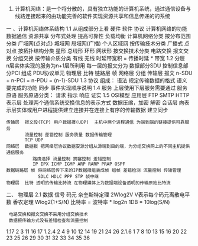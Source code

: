 1. 计算机网络：是一个将分散的，具有独立功能的计算机系统，通过通信设备与线路连接起来的由功能完善的软件实现资源共享和信息传递的的系统


一 、计算机网络体系结构
1.1
  从组成部分上看 硬件 软件 协议
  计算机网络的功能
    数据通信 资源共享 分布式处理 提高可靠性 负载均衡
  计算机网络分类
    按分布范围分类
      广域网(点对点) 城域网 局域网(广播) 个人区域网
    按传输技术分类
      广播式 点对点
    按拓扑结构分类
      星形 总线形 环形 网状形
    按交换技术分类
      电路交换
      报文交换
      分组交换
    按传输介质分类
      有线
      无线
    时延带宽积 = 传播时延 * 带宽
1.2 分层  
    n层实体实现的服务为n+1层所利用
    每一层的报文分为 数据部分SDU 控制信息部分PCI 组成 PDU协议单元
    物理层 比特  链路层 帧  网络层 分组  传输层 报文
    n-SDU + n-PCI = n-PDU = (n-1)-SDU
1.3 协议
     组成：
       语法  规定传输数据的格式
       语义  要完成的功能
       同步  事件实现顺序说明
  1.4 服务
    上层使用下层服务需要通过 服务原语
      服务原语分类：
        请求
        指示
        响应
        证实
  1.5 OSI模型
    应用层  FTP SMTP HTTP
    表示层  处理两个通信系统交换信息的表示方式 数据压缩，加密 解密
    会话层  向表示层实体或用户进程提供建立连接并在连接上有序的传输数据 建立同步

    传输层  报文段(TCP) 用户数据报(UDP)  主机中两个进程通信 为端到端的链接提供可靠服务
           流量控制 差错控制 服务质量 数据传输管理
           TCP UDP
    网络层  数据报 把网络层协议数据安源分组从源端到目的端，为分组交换网上的不同主机提供通信服务
              路由选择 流量控制 拥塞控制 差错控制
              IP IPX ICMP IGMP ARP RARP PRAP OSPF
    数据链路层 帧 将网络层传下来的IP数据报组装成帧 组帧 差错检测 流量控制 传输管理
                SDLC HDLC PPP STP 帧中继
    物理层  比特 透明的传输比特流 在物理媒体上为数据端设备透明的传输原始比特流
二、 物理层
 2.1 数据 信号 码元
     奈奎斯特定理 2Wlog2V V表示每个码元离散电平数
     香农定理  Wlog2(1+S/N)
     比特率 = 波特率 * log2n
     1DB = 10log(S/N)

     电路交换和报文交换不采用分组交换技术
     数据报传输方式没有差错检查和流量控制







 1.17
 2 3 11 16 17
 1.2.4
 2 4 9 10 12 14 19 21 24 26
 2.1.6
 1 7 8 10 13 15 16 20 22 23 25 26 29 30 31 32 33 34 35 36
